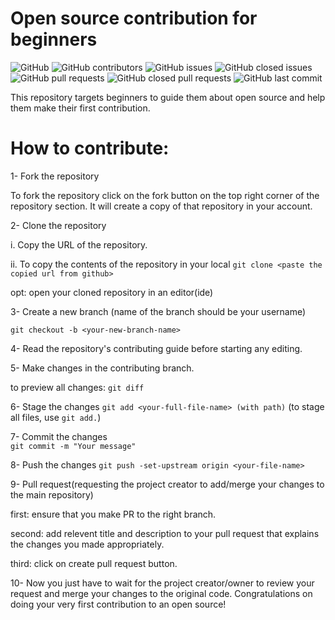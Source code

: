# Open source contribution for beginners
![GitHub](https://img.shields.io/github/license/cyberbuddy-io/open-source-contribution-for-beginners) ![GitHub contributors](https://img.shields.io/github/contributors/cyberbuddy-io/open-source-contribution-for-beginners) ![GitHub issues](https://img.shields.io/github/issues-raw/cyberbuddy-io/open-source-contribution-for-beginners) ![GitHub closed issues](https://img.shields.io/github/issues-closed-raw/cyberbuddy-io/open-source-contribution-for-beginners) ![GitHub pull requests](https://img.shields.io/github/issues-pr-raw/cyberbuddy-io/open-source-contribution-for-beginners) ![GitHub closed pull requests](https://img.shields.io/github/issues-pr-closed-raw/cyberbuddy-io/open-source-contribution-for-beginners) ![GitHub last commit](https://img.shields.io/github/last-commit/cyberbuddy-io/open-source-contribution-for-beginners)


This repository targets beginners to guide them about open source and help them make their first contribution.

# How to contribute:

1- Fork the repository

   To fork the repository click on the fork button on the top right corner of the repository section.
   It will create a copy of that repository in your account.



2- Clone the repository

   i. Copy the URL of the repository.

   ii. To copy the contents of the repository in your local 
    `git clone <paste the copied url from github>`

  opt: open your cloned repository in an editor(ide)

3- Create a new branch (name of the branch should be your username)

   `git checkout -b <your-new-branch-name>`

4- Read the repository's contributing guide before starting any editing.

5- Make changes in the contributing branch.

   to preview all changes:
   `git diff`


6- Stage the changes
   `git add <your-full-file-name> (with path)`
	(to stage all files, use `git add.`)


7- Commit the changes 	
   `git commit -m "Your message"`

8- Push the changes
   `git push -set-upstream origin <your-file-name>`

9- Pull request(requesting the project creator to add/merge your changes to the main repository)

   first: ensure that you make PR to the right branch.

   second: add relevent title and description to your pull request that explains the changes you 
   made appropriately.

   third: click on create pull request button.

10- Now you just have to wait for the project creator/owner to review your request and merge your changes
    to the original code. Congratulations on doing your very first contribution to an open source!

